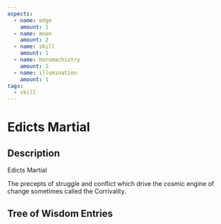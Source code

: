 ```yaml
---
aspects: 
  - name: edge
    amount: 1
  - name: moon
    amount: 2
  - name: skill
    amount: 1
  - name: horomachistry
    amount: 1
  - name: illumination
    amount: 1
tags:
  - skill
---
```


# Edicts Martial

## Description
Edicts Martial

The precepts of struggle and conflict which drive the cosmic engine of change sometimes called the Corrivality.
## Tree of Wisdom Entries